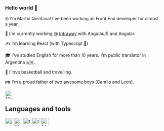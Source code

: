 ### Hello world 👋


🤓 I'm Martín Quintana! I've been working as Front End developer for almost a year. 

🔭 I'm currently working @ [Intraway](https://www.intraway.com/) with AngularJS and Angular.

✍️ I'm learning React (with Typescript :metal:)

🎓 I've studied English for more than 10 years. I'm public translator in Argentina 🇦🇷. 

🏀 I love basketball and travelling. 

👪 I'm a proud father of two awesome boys (Camilo and Leon).

<a href="https://twitter.com/mquintana1988">
<img align="left" alt="Martin Quintana twitter" width="26px" src="https://icongr.am/fontawesome/twitter.svg?size=128&color=49ced0" />
</a>
<br />

## Languages and tools

<img align="left" alt="javascript" width="26px" src="https://icongr.am/devicon/javascript-original.svg?size=128&color=currentColor"/>
<img align="left" alt="angular" width="26px" src="https://icongr.am/devicon/angularjs-original.svg?size=128&color=currentColor"/>
<img align="left" alt="typescript" width="26px" src="https://icongr.am/devicon/typescript-original.svg?size=128&color=9a169c"/>
<img align="left" alt="react" width="26px" src="https://icongr.am/devicon/react-original.svg?size=128&color=9a169c"/>
<img align="left" alt="bootstrap" width="26px" src="https://icongr.am/devicon/bootstrap-plain.svg?size=128&color=9a169c"/>









<!--
**quintanamartin/quintanamartin** is a ✨ _special_ ✨ repository because its `README.md` (this file) appears on your GitHub profile.

Here are some ideas to get you started:

- 🔭 I’m currently working on ...
- 🌱 I’m currently learning ...
- 👯 I’m looking to collaborate on ...
- 🤔 I’m looking for help with ...
- 💬 Ask me about ...
- 📫 How to reach me: ...
- 😄 Pronouns: ...
- ⚡ Fun fact: ...
-->
